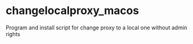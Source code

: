 changelocalproxy_macos
======================

Program and install script for change proxy to a local one without admin rights
